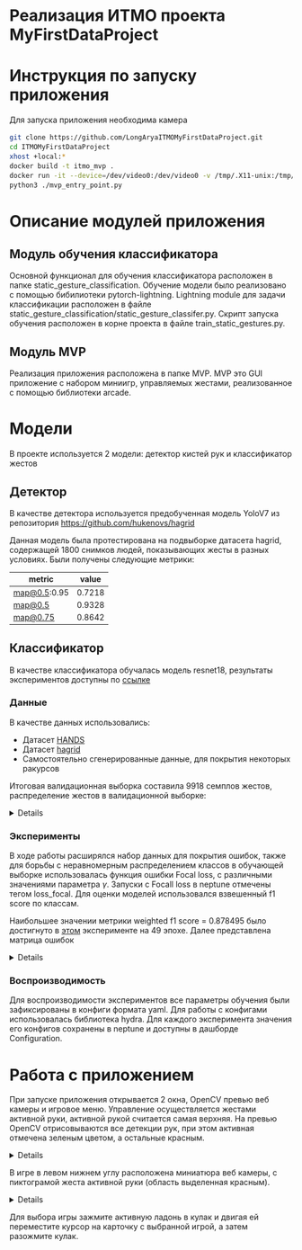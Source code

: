 # Реализация ИТМО проекта MyFirstDataProject

# Инструкция по запуску приложения

Для запуска приложения необходима камера

```bash
git clone https://github.com/LongAryaITMOMyFirstDataProject.git
cd ITMOMyFirstDataProject
xhost +local:* 
docker build -t itmo_mvp .
docker run -it --device=/dev/video0:/dev/video0 -v /tmp/.X11-unix:/tmp/.X11-unix -e DISPLAY=$DISPLAY --network host itmo_mvp bash
python3 ./mvp_entry_point.py
```

# Описание модулей приложения

## Модуль обучения классификатора

Основной функционал для обучения классификатора расположен в папке static_gesture_classification. Обучение модели было реализовано с помощью бибилиотеки pytorch-lightning. Lightning module для задачи классификации расположен в файле static_gesture_classification/static_gesture_classifer.py.
Скрипт запуска обучения расположен в корне проекта в файле train_static_gestures.py.

## Модуль MVP

Реализация приложения расположена в папке MVP. MVP это GUI приложение с набором миниигр, управляемых жестами, реализованное c помощью библиотеки arcade.

# Модели

В проекте используется 2 модели: детектор кистей рук и классификатор жестов

## Детектор

В качестве детектора используется предобученная модель YoloV7 из репозитория https://github.com/hukenovs/hagrid

Данная модель была протестирована на подвыборке датасета hagrid, содержащей 1800 снимков людей, показывающих жесты в разных условиях. Были получены следующие метрики:

| metric       | value  |
| ------------ | ------ |
| map@0.5:0.95 | 0.7218 |
| map@0.5      | 0.9328 |
| map@0.75     | 0.8642 |

## Классификатор

В качестве классификатора обучалась модель resnet18, результаты экспериментов доступны по [ссылке](https://app.neptune.ai/longarya/StaticGestureClassification/runs/table?viewId=98f483ca-a116-4e81-b3b7-5c1077f3bd4f&detailsTab=dashboard&dashboardId=98ec2178-7296-4c52-8235-3c905b10e27d&shortId=STAT-98)

### Данные

В качестве данных использовались:

+ Датасет [HANDS](https://www.sciencedirect.com/science/article/pii/S2352340921000755)
+ Датасет [hagrid](https://github.com/hukenovs/hagrid)
+ Самостоятельно сгенерированные данные, для покрытия некоторых ракурсов

Итоговая валидационная выборка составила 9918 семплов жестов, распределение жестов в валидационной выборке:  

<Details>  

![plot](itmo_reports/readme_resourses/val_distribution.png)

</Details>  

### Эксперименты

В ходе работы расширялся набор данных для покрытия ошибок, также для борьбы с неравномерным распределением классов в обучающей выборке использовалась функция ошибки Focal loss, с различными значениями параметра $\gamma$. Запуски с Focall loss в neptune отмечены тегом loss_focal. Для оценки моделей использовался взвешенный f1 score по классам.

Наибольшее значении метрики weighted f1 score = 0.878495 было достигнуто в [этом](https://app.neptune.ai/longarya/StaticGestureClassification/runs/details?viewId=98f483ca-a116-4e81-b3b7-5c1077f3bd4f&detailsTab=metadata&shortId=STAT-91&type=run&lbViewUnpacked=true&sortBy=%5B%22training%2Fval_weighted_F1%22%5D&sortFieldType=%5B%22floatSeries%22%5D&sortFieldAggregationMode=%5B%22max%22%5D&sortDirection=%5B%22descending%22%5D&suggestionsEnabled=true&query=((%60sys%2Ftags%60%3AstringSet%20CONTAINS%20%22valid_run%22))) эксперименте на 49 эпохе.
Далее представлена матрица ошибок  

<Details>  

![plot](itmo_reports/readme_resourses/confusion_matrix.png)  

</Details>  

### Воспроизводимость

Для воспроизводимости экспериментов все параметры обучения были зафиксированы в конфиги формата yaml. Для работы с конфигами использовалась библиотека hydra. Для каждого эксперимента значения его конфигов сохранены в neptune и доступны в дашборде Configuration.

# Работа с приложением

При запуске приложения открывается 2 окна, OpenCV превью веб камеры и игровое меню.  Управление осуществляется жестами активной руки, активной рукой считается самая верхняя. На превью OpenCV отрисовываются все детекции рук, при этом активная отмечена зеленым цветом, а остальные красным.  

<Details>  

![plot](itmo_reports/readme_resourses/web_cam.png)  

</Details>  

В игре в левом нижнем углу расположена миниатюра веб камеры, с пиктограмой жеста активной руки (область выделенная красным).  

<Details>  

![plot](itmo_reports/readme_resourses/web_cam_demp.png)  
</Details>  


Для выбора игры зажмите активную ладонь в кулак и двигая ей переместите курсор на карточку с выбранной игрой, а затем разожмите кулак.